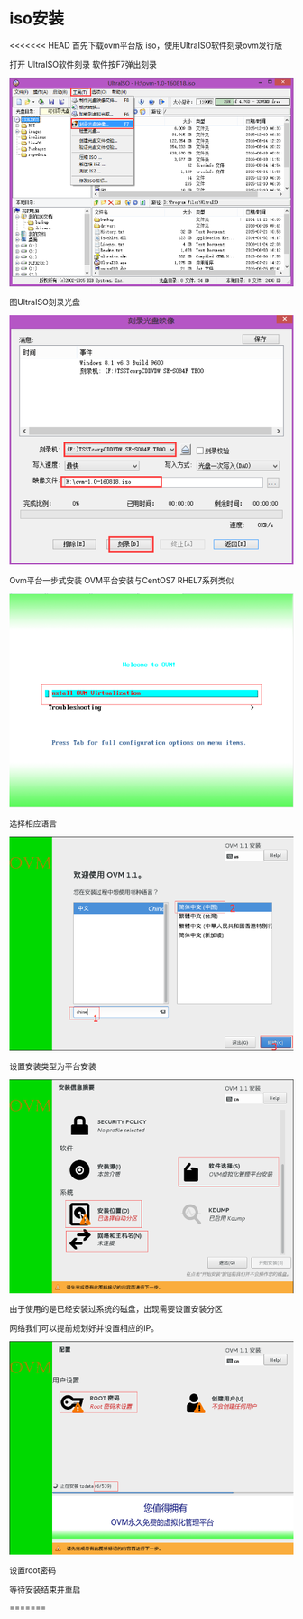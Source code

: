 # iso安装

&lt;&lt;&lt;&lt;&lt;&lt;&lt; HEAD
首先下载ovm平台版 iso，使用UltraISO软件刻录ovm发行版

打开 UltraISO软件刻录 软件按F7弹出刻录

![](/assets/UltraISO01.png)

图UltraISO刻录光盘

![](/assets/UltraISO02.png)

Ovm平台一步式安装
OVM平台安装与CentOS7 RHEL7系列类似

![](/assets/ovminstall01.png)

选择相应语言

![](/assets/ovmxuanzheyuyan.png)

设置安装类型为平台安装

![](/assets/ovm02.png)

由于使用的是已经安装过系统的磁盘，出现需要设置安装分区

网络我们可以提前规划好并设置相应的IP。

![](/assets/OVM04.png)

设置root密码

等待安装结束并重启

=======


